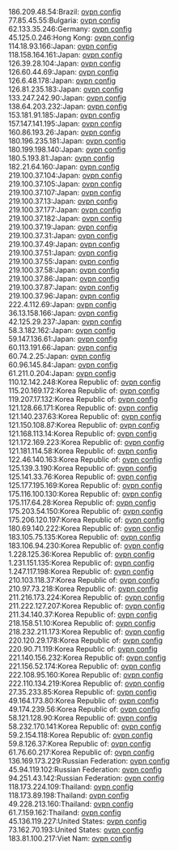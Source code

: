 186.209.48.54:Brazil: [ovpn config](vpn/186_209_48_54.ovpn)  
77.85.45.55:Bulgaria: [ovpn config](vpn/77_85_45_55.ovpn)  
62.133.35.246:Germany: [ovpn config](vpn/62_133_35_246.ovpn)  
45.125.0.246:Hong Kong: [ovpn config](vpn/45_125_0_246.ovpn)  
114.18.93.166:Japan: [ovpn config](vpn/114_18_93_166.ovpn)  
118.158.164.161:Japan: [ovpn config](vpn/118_158_164_161.ovpn)  
126.39.28.104:Japan: [ovpn config](vpn/126_39_28_104.ovpn)  
126.60.44.69:Japan: [ovpn config](vpn/126_60_44_69.ovpn)  
126.6.48.178:Japan: [ovpn config](vpn/126_6_48_178.ovpn)  
126.81.235.183:Japan: [ovpn config](vpn/126_81_235_183.ovpn)  
133.247.242.90:Japan: [ovpn config](vpn/133_247_242_90.ovpn)  
138.64.203.232:Japan: [ovpn config](vpn/138_64_203_232.ovpn)  
153.181.91.185:Japan: [ovpn config](vpn/153_181_91_185.ovpn)  
157.147.141.195:Japan: [ovpn config](vpn/157_147_141_195.ovpn)  
160.86.193.26:Japan: [ovpn config](vpn/160_86_193_26.ovpn)  
180.196.235.181:Japan: [ovpn config](vpn/180_196_235_181.ovpn)  
180.199.198.140:Japan: [ovpn config](vpn/180_199_198_140.ovpn)  
180.5.193.81:Japan: [ovpn config](vpn/180_5_193_81.ovpn)  
182.21.64.160:Japan: [ovpn config](vpn/182_21_64_160.ovpn)  
219.100.37.104:Japan: [ovpn config](vpn/219_100_37_104.ovpn)  
219.100.37.105:Japan: [ovpn config](vpn/219_100_37_105.ovpn)  
219.100.37.107:Japan: [ovpn config](vpn/219_100_37_107.ovpn)  
219.100.37.13:Japan: [ovpn config](vpn/219_100_37_13.ovpn)  
219.100.37.177:Japan: [ovpn config](vpn/219_100_37_177.ovpn)  
219.100.37.182:Japan: [ovpn config](vpn/219_100_37_182.ovpn)  
219.100.37.19:Japan: [ovpn config](vpn/219_100_37_19.ovpn)  
219.100.37.31:Japan: [ovpn config](vpn/219_100_37_31.ovpn)  
219.100.37.49:Japan: [ovpn config](vpn/219_100_37_49.ovpn)  
219.100.37.51:Japan: [ovpn config](vpn/219_100_37_51.ovpn)  
219.100.37.55:Japan: [ovpn config](vpn/219_100_37_55.ovpn)  
219.100.37.58:Japan: [ovpn config](vpn/219_100_37_58.ovpn)  
219.100.37.86:Japan: [ovpn config](vpn/219_100_37_86.ovpn)  
219.100.37.87:Japan: [ovpn config](vpn/219_100_37_87.ovpn)  
219.100.37.96:Japan: [ovpn config](vpn/219_100_37_96.ovpn)  
222.4.112.69:Japan: [ovpn config](vpn/222_4_112_69.ovpn)  
36.13.158.166:Japan: [ovpn config](vpn/36_13_158_166.ovpn)  
42.125.29.237:Japan: [ovpn config](vpn/42_125_29_237.ovpn)  
58.3.182.162:Japan: [ovpn config](vpn/58_3_182_162.ovpn)  
59.147.136.61:Japan: [ovpn config](vpn/59_147_136_61.ovpn)  
60.113.191.66:Japan: [ovpn config](vpn/60_113_191_66.ovpn)  
60.74.2.25:Japan: [ovpn config](vpn/60_74_2_25.ovpn)  
60.96.145.84:Japan: [ovpn config](vpn/60_96_145_84.ovpn)  
61.211.0.204:Japan: [ovpn config](vpn/61_211_0_204.ovpn)  
110.12.142.248:Korea Republic of: [ovpn config](vpn/110_12_142_248.ovpn)  
115.20.169.172:Korea Republic of: [ovpn config](vpn/115_20_169_172.ovpn)  
119.207.17.132:Korea Republic of: [ovpn config](vpn/119_207_17_132.ovpn)  
121.128.66.171:Korea Republic of: [ovpn config](vpn/121_128_66_171.ovpn)  
121.140.237.63:Korea Republic of: [ovpn config](vpn/121_140_237_63.ovpn)  
121.150.108.87:Korea Republic of: [ovpn config](vpn/121_150_108_87.ovpn)  
121.168.113.14:Korea Republic of: [ovpn config](vpn/121_168_113_14.ovpn)  
121.172.169.223:Korea Republic of: [ovpn config](vpn/121_172_169_223.ovpn)  
121.181.114.58:Korea Republic of: [ovpn config](vpn/121_181_114_58.ovpn)  
122.46.140.163:Korea Republic of: [ovpn config](vpn/122_46_140_163.ovpn)  
125.139.3.190:Korea Republic of: [ovpn config](vpn/125_139_3_190.ovpn)  
125.141.33.76:Korea Republic of: [ovpn config](vpn/125_141_33_76.ovpn)  
125.177.195.169:Korea Republic of: [ovpn config](vpn/125_177_195_169.ovpn)  
175.116.100.130:Korea Republic of: [ovpn config](vpn/175_116_100_130.ovpn)  
175.117.64.28:Korea Republic of: [ovpn config](vpn/175_117_64_28.ovpn)  
175.203.54.150:Korea Republic of: [ovpn config](vpn/175_203_54_150.ovpn)  
175.206.120.197:Korea Republic of: [ovpn config](vpn/175_206_120_197.ovpn)  
180.69.140.222:Korea Republic of: [ovpn config](vpn/180_69_140_222.ovpn)  
183.105.75.135:Korea Republic of: [ovpn config](vpn/183_105_75_135.ovpn)  
183.106.94.230:Korea Republic of: [ovpn config](vpn/183_106_94_230.ovpn)  
1.228.125.36:Korea Republic of: [ovpn config](vpn/1_228_125_36.ovpn)  
1.231.151.135:Korea Republic of: [ovpn config](vpn/1_231_151_135.ovpn)  
1.247.117.198:Korea Republic of: [ovpn config](vpn/1_247_117_198.ovpn)  
210.103.118.37:Korea Republic of: [ovpn config](vpn/210_103_118_37.ovpn)  
210.97.73.218:Korea Republic of: [ovpn config](vpn/210_97_73_218.ovpn)  
211.216.173.224:Korea Republic of: [ovpn config](vpn/211_216_173_224.ovpn)  
211.222.127.207:Korea Republic of: [ovpn config](vpn/211_222_127_207.ovpn)  
211.34.140.37:Korea Republic of: [ovpn config](vpn/211_34_140_37.ovpn)  
218.158.51.10:Korea Republic of: [ovpn config](vpn/218_158_51_10.ovpn)  
218.232.211.173:Korea Republic of: [ovpn config](vpn/218_232_211_173.ovpn)  
220.120.29.178:Korea Republic of: [ovpn config](vpn/220_120_29_178.ovpn)  
220.90.71.119:Korea Republic of: [ovpn config](vpn/220_90_71_119.ovpn)  
221.140.156.232:Korea Republic of: [ovpn config](vpn/221_140_156_232.ovpn)  
221.156.52.174:Korea Republic of: [ovpn config](vpn/221_156_52_174.ovpn)  
222.108.95.160:Korea Republic of: [ovpn config](vpn/222_108_95_160.ovpn)  
222.110.134.219:Korea Republic of: [ovpn config](vpn/222_110_134_219.ovpn)  
27.35.233.85:Korea Republic of: [ovpn config](vpn/27_35_233_85.ovpn)  
49.164.173.80:Korea Republic of: [ovpn config](vpn/49_164_173_80.ovpn)  
49.174.239.56:Korea Republic of: [ovpn config](vpn/49_174_239_56.ovpn)  
58.121.128.90:Korea Republic of: [ovpn config](vpn/58_121_128_90.ovpn)  
58.232.170.141:Korea Republic of: [ovpn config](vpn/58_232_170_141.ovpn)  
59.2.154.118:Korea Republic of: [ovpn config](vpn/59_2_154_118.ovpn)  
59.8.126.37:Korea Republic of: [ovpn config](vpn/59_8_126_37.ovpn)  
61.76.60.217:Korea Republic of: [ovpn config](vpn/61_76_60_217.ovpn)  
136.169.173.229:Russian Federation: [ovpn config](vpn/136_169_173_229.ovpn)  
45.94.119.102:Russian Federation: [ovpn config](vpn/45_94_119_102.ovpn)  
94.251.43.142:Russian Federation: [ovpn config](vpn/94_251_43_142.ovpn)  
118.173.224.109:Thailand: [ovpn config](vpn/118_173_224_109.ovpn)  
118.173.89.198:Thailand: [ovpn config](vpn/118_173_89_198.ovpn)  
49.228.213.160:Thailand: [ovpn config](vpn/49_228_213_160.ovpn)  
61.7.159.162:Thailand: [ovpn config](vpn/61_7_159_162.ovpn)  
45.136.119.227:United States: [ovpn config](vpn/45_136_119_227.ovpn)  
73.162.70.193:United States: [ovpn config](vpn/73_162_70_193.ovpn)  
183.81.100.217:Viet Nam: [ovpn config](vpn/183_81_100_217.ovpn)  
